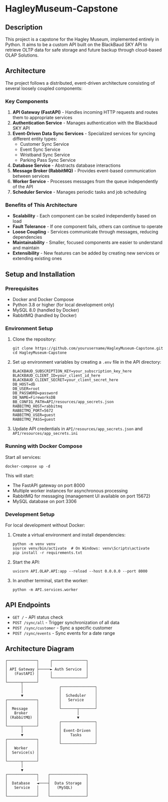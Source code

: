 # HagleyMuseum-Capstone

## Description
This project is a capstone for the Hagley Museum, implemented entirely in Python. It aims to be a custom API built on the BlackBaud SKY API to retrieve OLTP data for safe storage and future backup through cloud-based OLAP Solutions.

## Architecture

The project follows a distributed, event-driven architecture consisting of several loosely coupled components:

### Key Components

1. **API Gateway (FastAPI)** - Handles incoming HTTP requests and routes them to appropriate services
2. **Authentication Service** - Manages authentication with the Blackbaud SKY API
3. **Event-Driven Data Sync Services** - Specialized services for syncing different entity types:
   - Customer Sync Service
   - Event Sync Service
   - Wristband Sync Service
   - Parking Pass Sync Service
4. **Database Service** - Abstracts database interactions
5. **Message Broker (RabbitMQ)** - Provides event-based communication between services
6. **Worker Service** - Processes messages from the queue independently of the API
7. **Scheduler Service** - Manages periodic tasks and job scheduling

### Benefits of This Architecture

- **Scalability** - Each component can be scaled independently based on load
- **Fault Tolerance** - If one component fails, others can continue to operate
- **Loose Coupling** - Services communicate through messages, reducing dependencies
- **Maintainability** - Smaller, focused components are easier to understand and maintain
- **Extensibility** - New features can be added by creating new services or extending existing ones

## Setup and Installation

### Prerequisites
- Docker and Docker Compose
- Python 3.8 or higher (for local development only)
- MySQL 8.0 (handled by Docker)
- RabbitMQ (handled by Docker)

### Environment Setup

1. Clone the repository:
   ```
   git clone https://github.com/yourusername/HagleyMuseum-Capstone.git
   cd HagleyMuseum-Capstone
   ```

2. Set up environment variables by creating a `.env` file in the API directory:
   ```
   BLACKBAUD_SUBSCRIPTION_KEY=your_subscription_key_here
   BLACKBAUD_CLIENT_ID=your_client_id_here
   BLACKBAUD_CLIENT_SECRET=your_client_secret_here
   DB_HOST=db
   DB_USER=root
   DB_PASSWORD=password
   DB_NAME=FireworksDB
   BB_CONFIG_PATH=API/resources/app_secrets.json
   RABBITMQ_HOST=rabbitmq
   RABBITMQ_PORT=5672
   RABBITMQ_USER=guest
   RABBITMQ_PASS=guest
   ```

3. Update API credentials in `API/resources/app_secrets.json` and `API/resources/app_secrets.ini`

### Running with Docker Compose

Start all services:
```
docker-compose up -d
```

This will start:
- The FastAPI gateway on port 8000
- Multiple worker instances for asynchronous processing
- RabbitMQ for messaging (management UI available on port 15672)
- MySQL database on port 3306

### Development Setup

For local development without Docker:

1. Create a virtual environment and install dependencies:
   ```
   python -m venv venv
   source venv/bin/activate  # On Windows: venv\Scripts\activate
   pip install -r requirements.txt
   ```

2. Start the API:
   ```
   uvicorn API.OLAP.API:app --reload --host 0.0.0.0 --port 8000
   ```

3. In another terminal, start the worker:
   ```
   python -m API.services.worker
   ```

## API Endpoints

- `GET /` - API status check
- `POST /sync/all` - Trigger synchronization of all data
- `POST /sync/customer` - Sync a specific customer
- `POST /sync/events` - Sync events for a date range

## Architecture Diagram

```
┌─────────────┐     ┌───────────────┐
│             │     │               │
│ API Gateway ├─────► Auth Service  │
│   (FastAPI) │     │               │
│             │     └───────────────┘
└──────┬──────┘
       │                ┌───────────────┐
       │                │               │
       ▼                │  Scheduler    │
┌─────────────┐         │   Service     │
│             │         │               │
│  Message    │         └───────┬───────┘
│   Broker    │                 │
│ (RabbitMQ)  │                 ▼
│             │         ┌───────────────┐
└──────┬──────┘         │               │
       │                │ Event-Driven  │
       ▼                │    Tasks      │
┌─────────────┐         │               │
│             │         └───────────────┘
│   Worker    │
│  Service(s) │
│             │
└──────┬──────┘
       │
       ▼
┌─────────────┐    ┌────────────────┐
│             │    │                │
│  Database   ◄────┤  Data Storage  │
│   Service   │    │   (MySQL)      │
│             │    │                │
└─────────────┘    └────────────────┘
```

